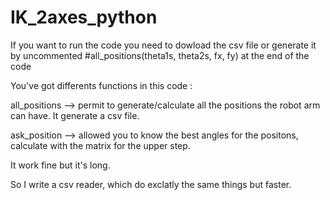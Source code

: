 # IK_2axes_python

If you want to run the code you need to dowload the csv file or generate it by uncommented #all_positions(theta1s, theta2s, fx, fy) at the end of the code

You've got differents functions in this code :

all_positions --> permit to generate/calculate all the positions the robot arm can have. It generate a csv file.

ask_position --> allowed you to know the best angles for the positons, calculate with the matrix for the upper step.

It work fine but it's long.

So I write a csv reader, which do exclatly the same things but faster.
